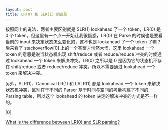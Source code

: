 ```yaml
---
layout: post
title: LR(0) 和 SLR(1) 的区别
---
```

按照网上的说法，两者主要区别就是 SLR(1) lookahead 了一个 token，LR(0) 是 0 个 token。但这里有一个点一开始让我很疑惑，LR(0) 在 Parse 的时候也是要看当前的 input 来决定状态怎么变化的，这不也是 lookahead 了一个 token 了嘛？后来看了 stackoverflow[0] 上的一个答案才恍然大悟，这里 lookahead 一个 token 的意思是说当状态机出现 shift/reduce 或者 reduce/reduce 冲突的时候通过 lookahead 一个 token 来解决冲突。LR(0) 之所以是 0 是因为它的状态机不存在 shift/reduce 或者 reduce/reduce 冲突，所以不需要通过 lookahead 一个 token 来解决冲突。

另外，SLR(1)、Canonical LR(1) 和 LALR(1) 都是 lookahead 一个 token 来解决状态机冲突，区别在于不同的 Parser 基于时间与空间的考量构建了不同的 Parsing table，所以这个 lookahead 的 token 决定的解决冲突的方式是不一样的。

[0] 

[What is the difference between LR(0) and SLR parsing?](https://stackoverflow.com/a/70183204)

